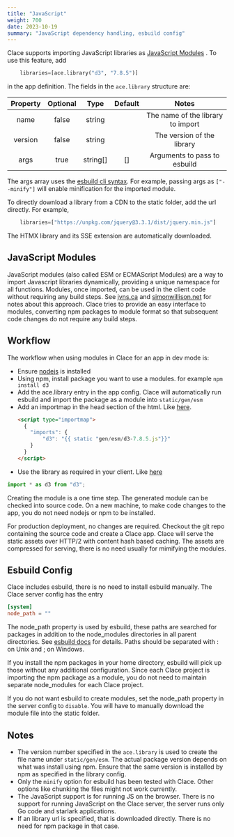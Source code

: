 ```yaml
---
title: "JavaScript"
weight: 700
date: 2023-10-19
summary: "JavaScript dependency handling, esbuild config"
---
```


Clace supports importing JavaScript libraries as [JavaScript Modules](https://developer.mozilla.org/en-US/docs/Web/JavaScript/Guide/Modules) . To use this feature, add

```python {filename="app.star"}
    libraries=[ace.library("d3", "7.8.5")]
```

in the app definition. The fields in the `ace.library` structure are:

| Property | Optional |   Type   | Default |               Notes               |
| :------: | :------: | :------: | :-----: | :-------------------------------: |
|   name   |  false   |  string  |         | The name of the library to import |
| version  |  false   |  string  |         |    The version of the library     |
|   args   |   true   | string[] |   []    |   Arguments to pass to esbuild    |

The args array uses the [esbuild cli syntax](https://pkg.go.dev/github.com/evanw/esbuild/pkg/cli). For example, passing args as `["--minify"]` will enable minification for the imported module.

To directly download a library from a CDN to the static folder, add the url directly. For example,

```python {filename="app.star"}
    libraries=["https://unpkg.com/jquery@3.3.1/dist/jquery.min.js"]
```

The HTMX library and its SSE extension are automatically downloaded.

## JavaScript Modules

JavaScript modules (also called ESM or ECMAScript Modules) are a way to import Javascript libraries dynamically, providing a unique namespace for all functions. Modules, once imported, can be used in the client code without requiring any build steps. See [jvns.ca](https://jvns.ca/blog/2023/02/16/writing-javascript-without-a-build-system/) and [simonwillison.net](https://simonwillison.net/2023/May/2/download-esm/) for notes about this approach. Clace tries to provide an easy interface to modules, converting npm packages to module format so that subsequent code changes do not require any build steps.

## Workflow

The workflow when using modules in Clace for an app in dev mode is:

- Ensure [nodejs](https://nodejs.org/en/download) is installed
- Using npm, install package you want to use a modules. for example `npm install d3`
- Add the ace.library entry in the app config. Clace will automatically run esbuild and import the package as a module into `static/gen/esm`
- Add an importmap in the head section of the html. Like [here](https://github.com/claceio/clace/blob/8b7f0d7d0c692e0ca3c6a74e97d1913031b954a1/examples/memory_usage/index.go.html#L10).
  ```html
  <script type="importmap">
    {
      "imports": {
          "d3": "{{ static "gen/esm/d3-7.8.5.js"}}"
      }
    }
  </script>
  ```
- Use the library as required in your client. Like [here](https://github.com/claceio/clace/blob/8b7f0d7d0c692e0ca3c6a74e97d1913031b954a1/examples/memory_usage/static/js/app.js#L4)

```javascript
import * as d3 from "d3";
```

Creating the module is a one time step. The generated module can be checked into source code. On a new machine, to make code changes to the app, you do not need nodejs or npm to be installed.

For production deployment, no changes are required. Checkout the git repo containing the source code and create a Clace app. Clace will serve the static assets over HTTP/2 with content hash based caching. The assets are compressed for serving, there is no need usually for mimifying the modules.

## Esbuild Config

Clace includes esbuild, there is no need to install esbuild manually. The Clace server config has the entry

```toml {filename="clace.toml"}
[system]
node_path = ""
```

The node_path property is used by esbuild, these paths are searched for packages in addition to the node_modules directories in all parent directories. See [esbuild docs](https://esbuild.github.io/api/#node-paths) for details. Paths should be separated with : on Unix and ; on Windows.

If you install the npm packages in your home directory, esbuild will pick up those without any additional configuration. Since each Clace project is importing the npm package as a module, you do not need to maintain separate node_modules for each Clace project.

If you do not want esbuild to create modules, set the node_path property in the server config to `disable`. You will have to manually download the module file into the static folder.

## Notes

- The version number specified in the `ace.library` is used to create the file name under `static/gen/esm`. The actual package version depends on what was install using npm. Ensure that the same version is installed by npm as specified in the library config.
- Only the `minify` option for esbuild has been tested with Clace. Other options like chunking the files might not work currently.
- The JavaScript support is for running JS on the browser. There is no support for running JavaScript on the Clace server, the server runs only Go code and starlark applications.
- If an library url is specified, that is downloaded directly. There is no need for npm package in that case.
